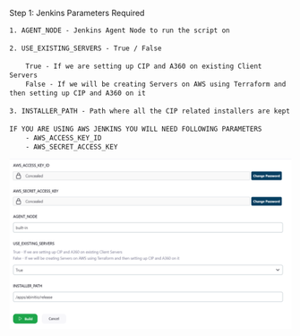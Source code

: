 Step 1: Jenkins Parameters Required

    1. AGENT_NODE - Jenkins Agent Node to run the script on

    2. USE_EXISTING_SERVERS - True / False
        
        True - If we are setting up CIP and A360 on existing Client Servers
        False - If we will be creating Servers on AWS using Terraform and then setting up CIP and A360 on it

    3. INSTALLER_PATH - Path where all the CIP related installers are kept

    IF YOU ARE USING AWS JENKINS YOU WILL NEED FOLLOWING PARAMETERS
        - AWS_ACCESS_KEY_ID
        - AWS_SECRET_ACCESS_KEY

![](images/Sample_Params.png)


